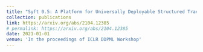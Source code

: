 ```yaml
---
title: "Syft 0.5: A Platform for Universally Deployable Structured Transparency"
collection: publications
link: https://arxiv.org/abs/2104.12385
# permalink: https://arxiv.org/abs/2104.12385
date: 2021-01-01
venue: 'In the proceedings of ICLR DDPML Workshop'
---
```


